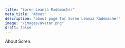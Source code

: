 ```yaml
---
title: "Soren Leanza Rademacher"
meta_title: "About"
description: "about page for Soren Leanza Rademacher"
image: "/images/avatar.png"
draft: false
---
```


About Soren.

